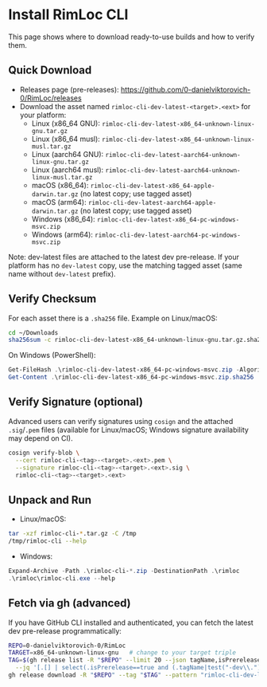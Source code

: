 # Install RimLoc CLI

This page shows where to download ready-to-use builds and how to verify them.

## Quick Download

- Releases page (pre-releases): https://github.com/0-danielviktorovich-0/RimLoc/releases
- Download the asset named `rimloc-cli-dev-latest-<target>.<ext>` for your platform:
  - Linux (x86_64 GNU): `rimloc-cli-dev-latest-x86_64-unknown-linux-gnu.tar.gz`
  - Linux (x86_64 musl): `rimloc-cli-dev-latest-x86_64-unknown-linux-musl.tar.gz`
  - Linux (aarch64 GNU): `rimloc-cli-dev-latest-aarch64-unknown-linux-gnu.tar.gz`
  - Linux (aarch64 musl): `rimloc-cli-dev-latest-aarch64-unknown-linux-musl.tar.gz`
  - macOS (x86_64): `rimloc-cli-dev-latest-x86_64-apple-darwin.tar.gz` (no latest copy; use tagged asset)
  - macOS (arm64): `rimloc-cli-dev-latest-aarch64-apple-darwin.tar.gz` (no latest copy; use tagged asset)
  - Windows (x86_64): `rimloc-cli-dev-latest-x86_64-pc-windows-msvc.zip`
  - Windows (arm64): `rimloc-cli-dev-latest-aarch64-pc-windows-msvc.zip`

Note: dev-latest files are attached to the latest dev pre-release. If your platform has no `dev-latest` copy, use the matching tagged asset (same name without `dev-latest` prefix).

## Verify Checksum

For each asset there is a `.sha256` file. Example on Linux/macOS:

```bash
cd ~/Downloads
sha256sum -c rimloc-cli-dev-latest-x86_64-unknown-linux-gnu.tar.gz.sha256
```

On Windows (PowerShell):

```powershell
Get-FileHash .\rimloc-cli-dev-latest-x86_64-pc-windows-msvc.zip -Algorithm SHA256
Get-Content .\rimloc-cli-dev-latest-x86_64-pc-windows-msvc.zip.sha256
```

## Verify Signature (optional)

Advanced users can verify signatures using `cosign` and the attached `.sig`/`.pem` files (available for Linux/macOS; Windows signature availability may depend on CI).

```bash
cosign verify-blob \
  --cert rimloc-cli-<tag>-<target>.<ext>.pem \
  --signature rimloc-cli-<tag>-<target>.<ext>.sig \
  rimloc-cli-<tag>-<target>.<ext>
```

## Unpack and Run

- Linux/macOS:

```bash
tar -xzf rimloc-cli-*.tar.gz -C /tmp
/tmp/rimloc-cli --help
```

- Windows:

```powershell
Expand-Archive -Path .\rimloc-cli-*.zip -DestinationPath .\rimloc
.\rimloc\rimloc-cli.exe --help
```

## Fetch via gh (advanced)

If you have GitHub CLI installed and authenticated, you can fetch the latest dev pre-release programmatically:

```bash
REPO=0-danielviktorovich-0/RimLoc
TARGET=x86_64-unknown-linux-gnu   # change to your target triple
TAG=$(gh release list -R "$REPO" --limit 20 --json tagName,isPrerelease,createdAt \
  --jq '[.[] | select(.isPrerelease==true and (.tagName|test("-dev\\.")))] | sort_by(.createdAt) | last.tagName')
gh release download -R "$REPO" --tag "$TAG" --pattern "rimloc-cli-dev-latest-$TARGET.*" -D .
```

